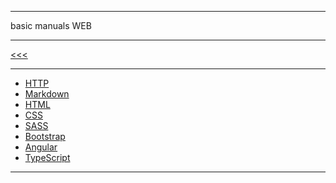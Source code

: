 
---

basic manuals WEB

---

[<<<](https://github.com/ttltrk/PRG/blob/master/MANUALS.MD)

---

* [HTTP](https://github.com/ttltrk/WEB/blob/master/HTTP/BHM/BHM.MD)
* [Markdown](https://github.com/ttltrk/ELSE/blob/master/MD/BMDM.MD)
* [HTML](https://github.com/ttltrk/WEB/blob/master/BHM/BHM.MD)
* [CSS](https://github.com/ttltrk/WEB/blob/master/CSS/DOC/BCSSM/BCSSM.MD)
* [SASS]()
* [Bootstrap](https://github.com/ttltrk/WEB/blob/master/BS/DOC/BBM/BBM.MD)
* [Angular]()
* [TypeScript]()

---
